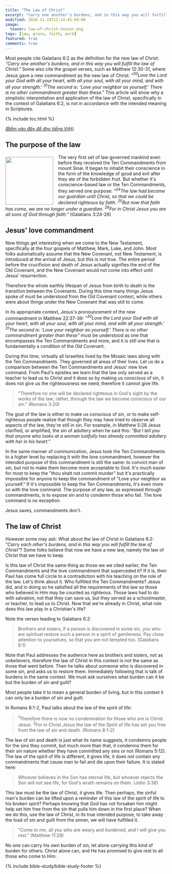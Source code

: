 ```yaml
---
title: "The Law of Christ"
excerpt: "Carry one another's burdens, and in this way you will fulfill the law of Christ Galatians 6:2"
modified: 2016-11-19T12:14:45-04:00
image: 
  teaser: law-of-christ-teaser.png
tags: [law, grace, faith, work]
featured: true
comments: true
---
```


Most people cite Galatians 6:2 as the definition for the new law of Christ: <em>"Carry one another's burdens, and in this way you will fulfill the law of Christ."</em> Some also cite the gospel verses, such as Matthew 12:30-31, where Jesus gave a new commandment as the new law of Christ: <em>"<sup>30</sup>Love the Lord your God with all your heart, with all your soul, with all your mind, and with all your strength.’ <sup>31</sup>The second is: ‘Love your neighbor as yourself.’ There is no other commandment greater than these."</em> This article will show why a simplistic interpretation and application of the law of Christ, specifically in the context of Galatians 6:2, is not in accordance with the intended meaning in Scriptures.

{% include toc.html %}

<a href="{{ site.url }}{% post_url 2016-11-22-luat-phap-cua-Dang-Christ %}"><em>(Bấm vào đây để đọc tiếng Việt)</em></a>

## The purpose of the law

<img alt src="{{ site.url }}/assets/images/law-of-christ-teaser.png" style="border: 1px solid #cccccc; margin: 7px 15px 0px 0px; max-width: 100%; height: 148px; padding: 0px; float: left;">
The very first set of law governed mankind even before they received the Ten Commandments from mount Sinai. It began to inhabit their conscience in the form of the knowledge of good and evil after they ate of the forbidden fruit. But whether it's conscience-based law or the Ten Commandments, they served one purpose: <em>"<sup>24</sup>The law had become our guardian until Christ, so that we could be declared righteous by faith. <sup>25</sup>But now that faith has come, we are no longer under a guardian. <sup>26</sup>For in Christ Jesus you are all sons of God through faith."</em> (Galatians 3:24-26)

## Jesus' love commandment

Now things get interesting when we come to the New Testament, specifically at the four gospels of Matthew, Mark, Luke, and John. Most folks automatically assume that the New Covenant, not New Testament, is introduced at the arrival of Jesus, but this is not true. The entire period before the crucifixion and death of Jesus actually signifies the end of the Old Covenant, and the New Covenant would not come into effect until Jesus' resurrection.

Therefore the whole earthly lifespan of Jesus from birth to death is the transition between the Covenants. During this time many things Jesus spoke of must be understood from the Old Covenant context, while others were about things under the New Covenant that was still to come.

In its appropriate context, Jesus's pronouncement of the new commandment in Matthew 22:37-39: <em>"<sup>30</sup>Love the Lord your God with all your heart, with all your soul, with all your mind, and with all your strength.’ <sup>31</sup>The second is: 'Love your neighbor as yourself.’ There is no other commandment greater than these"</em> must be understood as one that encompasses the Ten Commandments and more, and it is still one that is fundamentally a condition of the Old Covenant.

During this time, virtually all Israelites lived by the Mosaic laws along with the Ten Commandments. They governed all areas of their lives. Let us do a comparison between the Ten Commandments and Jesus' new love command. From Paul's epistles we learn that the law only served as a teacher to lead us to Christ and it does so by making us conscious of sin, it does not give us the righteousness we need, therefore it cannot give life.

> "Therefore no one will be declared righteous in God's sight by the works of the law; rather, through the law we become conscious of our sin." (Romans 3:20)

The goal of the law is either to make us conscious of sin, or to make self-righteous people realize that though they may have tried to observe all aspects of the law, they're still in sin. For example, in Matthew 5:28 Jesus clarified, or amplified, the sin of adultery when he said this: <em>"But I tell you that anyone who looks at a woman lustfully has already committed adultery with her in his heart."</em>

In the same manner of communication, Jesus took the Ten Commandments to a higher level by replacing it with the love commandment, however the intended purpose of this commandment is still the same: to convict man of sin, but not to make them become more acceptable to God. It's much easier for most to keep the "thou shalt not commit murder" but it's practically impossible for anyone to keep the commandment of "Love your neighbor as yourself." If it's impossible to keep the Ten Commandments, it's even more so with the love command. The purpose of any law, as expressed through commandments, is to expose sin and to condemn those who fail. The love command is no exception.

Jesus saves, commandments don't.

## The law of Christ

However some may ask: What about the law of Christ in Galatians 6:2: <em>"Carry each other's burdens, and in this way you will fulfill the law of Christ"</em>? Some folks believe that now we have a new law, namely the law of Christ that we have to keep.

Is this law of Christ the same thing as those we we cited earlier, the Ten Commandments and the love commandment that superceded it? If it is, then Paul has come full circle to a contradiction with his teaching on the role of the law. Let's think about it. Who fulfilled the Ten Commandments? Jesus did, and in doing so he satisfied all the requirements of the law so those who believed in Him may be counted as righteous. Those laws had to do with salvation, not that they can save us, but they served as a schoolmaster, or teacher, to lead us to Christ. Now that we're already in Christ, what role does this law play in a Christian's life?

Note the verses leading to Galatians 6:2:

> Brothers and sisters, if a person is discovered in some sin, you who are spiritual restore such a person in a spirit of gentleness. Pay close attention to yourselves, so that you are not tempted too. (Galatians 6:1)

Note that Paul addresses the audience here as brothers and sisters, not as unbelievers, therefore the law of Christ in this context is not the same as those that went before. Then he talks about someone who is discovered in some sin, and asks us to restore them. Immediately following that is talk of burdens in the same context. We must ask ourselves what burden can it be but the burden of sin and guilt?

Most people take it to mean a general burden of living, but in this context it can only be a burden of sin and guilt.

In Romans 8:1-2, Paul talks about the law of the spirit of life:

> <sup>1</sup>Therefore there is now no condemnation for those who are in Christ Jesus. <sup>2</sup>For in Christ Jesus the law of the Spirit of life has set you free from the law of sin and death. (Romans 8:1-2)

The law of sin and death is just what its name suggests, it condemns people for the sins they commit, but much more than that, it condemns them for their sin nature whether they have committed any sins or not (Romans 5:12). The law of the spirit of life is different, it gives life, it does not contain any commandments that cause man to fail and die upon their failure. It is stated here:

> Whoever believes in the Son has eternal life, but whoever rejects the Son will not see life, for God's wrath remains on them. (John 3:36)

This law must be the law of Christ, it gives life. Then perhaps, the sinful man's burden can be lifted upon a reminder of this law of the spirit of life to his broken spirit? Perhaps knowing that God has not forsaken him might help set him free from the sin that pulls him down in the first place? When we do this, use the law of Christ, in its true intended purpose, to take away the load of sin and guilt from the sinner, we will have fulfilled it.

> "Come to me, all you who are weary and burdened, and I will give you rest." (Matthew 11:28)

No one can carry his own burden of sin, let alone carrying this kind of burden for others. Christ alone can, and He has promised to give rest to all those who come to Him. 

{% include bible-study/bible-study-footer %}
